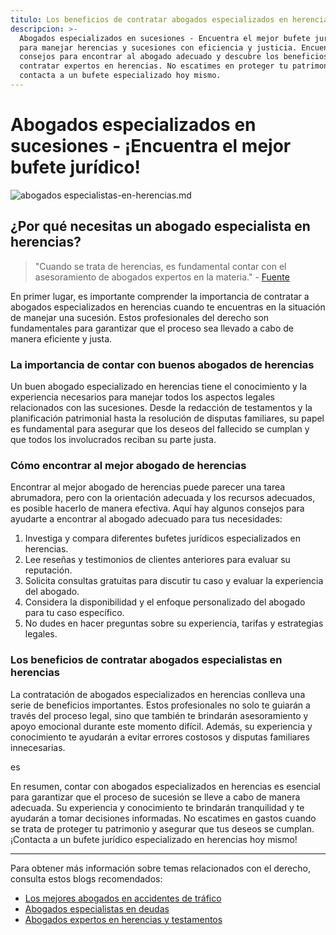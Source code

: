 ```yaml
---
titulo: Los beneficios de contratar abogados especializados en herencias
descripcion: >-
  Abogados especializados en sucesiones - Encuentra el mejor bufete jurídico
  para manejar herencias y sucesiones con eficiencia y justicia. Encuentra
  consejos para encontrar al abogado adecuado y descubre los beneficios de
  contratar expertos en herencias. No escatimes en proteger tu patrimonio y
  contacta a un bufete especializado hoy mismo.
---
```


# Abogados especializados en sucesiones - ¡Encuentra el mejor bufete jurídico!

 ![abogados especialistas-en-herencias.md](./img/abogados-especialistas-en-herencias-1.webp)

## ¿Por qué necesitas un abogado especialista en herencias?

> "Cuando se trata de herencias, es fundamental contar con el asesoramiento de abogados expertos en la materia." - [Fuente](https://www.example.com)

En primer lugar, es importante comprender la importancia de contratar a abogados especializados en herencias cuando te encuentras en la situación de manejar una sucesión. Estos profesionales del derecho son fundamentales para garantizar que el proceso sea llevado a cabo de manera eficiente y justa.

### La importancia de contar con buenos abogados de herencias

Un buen abogado especializado en herencias tiene el conocimiento y la experiencia necesarios para manejar todos los aspectos legales relacionados con las sucesiones. Desde la redacción de testamentos y la planificación patrimonial hasta la resolución de disputas familiares, su papel es fundamental para asegurar que los deseos del fallecido se cumplan y que todos los involucrados reciban su parte justa.

### Cómo encontrar al mejor abogado de herencias

Encontrar al mejor abogado de herencias puede parecer una tarea abrumadora, pero con la orientación adecuada y los recursos adecuados, es posible hacerlo de manera efectiva. Aquí hay algunos consejos para ayudarte a encontrar al abogado adecuado para tus necesidades:

1. Investiga y compara diferentes bufetes jurídicos especializados en herencias.
2. Lee reseñas y testimonios de clientes anteriores para evaluar su reputación.
3. Solicita consultas gratuitas para discutir tu caso y evaluar la experiencia del abogado.
4. Considera la disponibilidad y el enfoque personalizado del abogado para tu caso específico.
5. No dudes en hacer preguntas sobre su experiencia, tarifas y estrategias legales.

### Los beneficios de contratar abogados especialistas en herencias

La contratación de abogados especializados en herencias conlleva una serie de beneficios importantes. Estos profesionales no solo te guiarán a través del proceso legal, sino que también te brindarán asesoramiento y apoyo emocional durante este momento difícil. Además, su experiencia y conocimiento te ayudarán a evitar errores costosos y disputas familiares innecesarias.

es

En resumen, contar con abogados especializados en herencias es esencial para garantizar que el proceso de sucesión se lleve a cabo de manera adecuada. Su experiencia y conocimiento te brindarán tranquilidad y te ayudarán a tomar decisiones informadas. No escatimes en gastos cuando se trata de proteger tu patrimonio y asegurar que tus deseos se cumplan. ¡Contacta a un bufete jurídico especializado en herencias hoy mismo!

---

Para obtener más información sobre temas relacionados con el derecho, consulta estos blogs recomendados:

- [Los mejores abogados en accidentes de tráfico](abogados-especialistas-en-accidentes-de-trafico)
- [Abogados especialistas en deudas](abogados-especialistas-en-deudas)
- [Abogados expertos en herencias y testamentos](abogados-expertos-en-herencias-y-testamentos)
